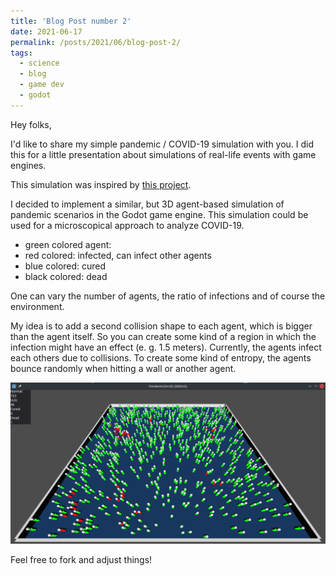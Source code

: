 ```yaml
---
title: 'Blog Post number 2'
date: 2021-06-17
permalink: /posts/2021/06/blog-post-2/
tags:
  - science
  - blog
  - game dev
  - godot
---
```


Hey folks,

I'd like to share my simple pandemic / COVID-19 simulation with you. I did this for a little presentation about simulations of real-life events with game engines.

This simulation was inspired by [this project](https://github.com/mani144/Covid19-Simulation-Godot).

I decided to implement a similar, but 3D agent-based simulation of pandemic scenarios in the Godot game engine. This simulation could be used for a microscopical approach to analyze COVID-19. 

- green colored agent: 
- red colored: infected, can infect other agents
- blue colored: cured
- black colored: dead

One can vary the number of agents, the ratio of infections and of course the environment. 

My idea is to add a second collision shape to each agent, which is bigger than the agent itself. So you can create some kind of a region in which the infection might have an effect (e. g. 1.5 meters). Currently, the agents infect each others due to collisions. To create some kind of entropy, the agents bounce randomly when hitting a wall or another agent.

<center>
<img src="../images/screenshot_pandemicsim.png" alt="Pandemic Sim in Godot" width="800"/>
</center>

Feel free to fork and adjust things!
